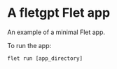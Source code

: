 # A fletgpt Flet app

An example of a minimal Flet app.

To run the app:

```
flet run [app_directory]
```